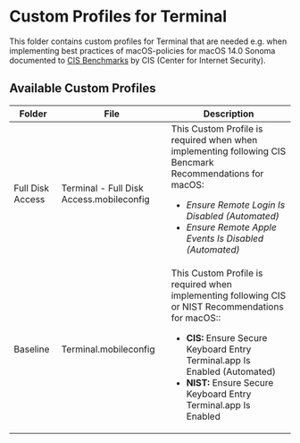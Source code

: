 # Custom Profiles for Terminal

This folder contains custom profiles for Terminal that are needed e.g. when implementing best practices of macOS-policies for macOS  14.0 Sonoma documented to [CIS Benchmarks](https://www.cisecurity.org/cis-benchmarks) by CIS (Center for Internet Security).

## Available Custom Profiles
| Folder | File | Description |
| ----------- | ----------- | ----------- |
| Full Disk Access | Terminal - Full Disk Access.mobileconfig | This Custom Profile is required when when implementing following CIS Bencmark Recommendations for macOS: <ul><li>*Ensure Remote Login Is Disabled (Automated)*</li><li>*Ensure Remote Apple Events Is Disabled (Automated)*</li></ul> |
| Baseline | Terminal.mobileconfig | This Custom Profile is required when implementing following CIS or NIST Recommendations for macOS:: <ul><li>**CIS:** Ensure Secure Keyboard Entry Terminal.app Is Enabled (Automated)</li><li>**NIST:** Ensure Secure Keyboard Entry Terminal.app Is Enabled</li></ul>|
